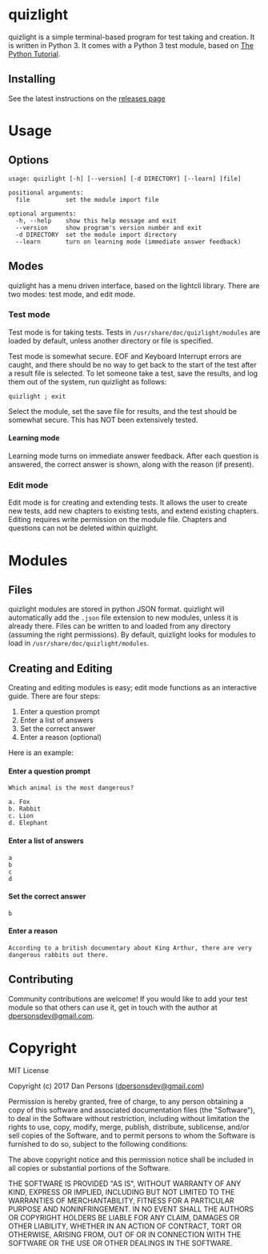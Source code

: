 # quizlight
quizlight is a simple terminal-based program for test taking and creation. It is written in Python 3. It comes with a Python 3 test module, based on [The Python Tutorial](https://docs.python.org/3/tutorial/).

## Installing
See the latest instructions on the [releases page](https://github.com/dogoncouch/quizlight/releases)


# Usage

## Options
    usage: quizlight [-h] [--version] [-d DIRECTORY] [--learn] [file]
    
    positional arguments:
      file          set the module import file
    
    optional arguments:
      -h, --help    show this help message and exit
      --version     show program's version number and exit
      -d DIRECTORY  set the module import directory
      --learn       turn on learning mode (immediate answer feedback)

## Modes
quizlight has a menu driven interface, based on the lightcli library. There are two modes: test mode, and edit mode.

### Test mode
Test mode is for taking tests. Tests in `/usr/share/doc/quizlight/modules` are loaded by default, unless another directory or file is specified.

Test mode is somewhat secure. EOF and Keyboard Interrupt errors are caught, and there should be no way to get back to the start of the test after a result file is selected. To let someone take a test, save the results, and log them out of the system, run quizlight as follows:

    quizlight ; exit

Select the module, set the save file for results, and the test should be somewhat secure. This has NOT been extensively tested.

#### Learning mode
Learning mode turns on immediate answer feedback. After each question is answered, the correct answer is shown, along with the reason (if present).

### Edit mode
Edit mode is for creating and extending tests. It allows the user to create new tests, add new chapters to existing tests, and extend existing chapters. Editing requires write permission on the module file. Chapters and questions can not be deleted within quizlight.


# Modules

## Files
quizlight modules are stored in python JSON format. quizlight will automatically add the `.json` file extension to new modules, unless it is already there. Files can be written to and loaded from any directory (assuming the right permissions). By default, quizlight looks for modules to load in `/usr/share/doc/quizlight/modules`.

## Creating and Editing
Creating and editing modules is easy; edit mode functions as an interactive guide. There are four steps:
1. Enter a question prompt
2. Enter a list of answers
3. Set the correct answer
4. Enter a reason (optional)

Here is an example:

#### Enter a question prompt
    
    Which animal is the most dangerous?

    a. Fox
    b. Rabbit
    c. Lion
    d. Elephant

#### Enter a list of answers
    
    a
    b
    c
    d

#### Set the correct answer
    
    b

#### Enter a reason
    
    According to a british documentary about King Arthur, there are very dangerous rabbits out there.

## Contributing
Community contributions are welcome! If you would like to add your test module so that others can use it, get in touch with the author at [dpersonsdev@gmail.com](mailto:dpersonsdev@gmail.com).


# Copyright
MIT License

Copyright (c) 2017 Dan Persons (dpersonsdev@gmail.com)

Permission is hereby granted, free of charge, to any person obtaining a copy
of this software and associated documentation files (the "Software"), to deal
in the Software without restriction, including without limitation the rights
to use, copy, modify, merge, publish, distribute, sublicense, and/or sell
copies of the Software, and to permit persons to whom the Software is
furnished to do so, subject to the following conditions:

The above copyright notice and this permission notice shall be included in all
copies or substantial portions of the Software.

THE SOFTWARE IS PROVIDED "AS IS", WITHOUT WARRANTY OF ANY KIND, EXPRESS OR
IMPLIED, INCLUDING BUT NOT LIMITED TO THE WARRANTIES OF MERCHANTABILITY,
FITNESS FOR A PARTICULAR PURPOSE AND NONINFRINGEMENT. IN NO EVENT SHALL THE
AUTHORS OR COPYRIGHT HOLDERS BE LIABLE FOR ANY CLAIM, DAMAGES OR OTHER
LIABILITY, WHETHER IN AN ACTION OF CONTRACT, TORT OR OTHERWISE, ARISING FROM,
OUT OF OR IN CONNECTION WITH THE SOFTWARE OR THE USE OR OTHER DEALINGS IN THE
SOFTWARE.
